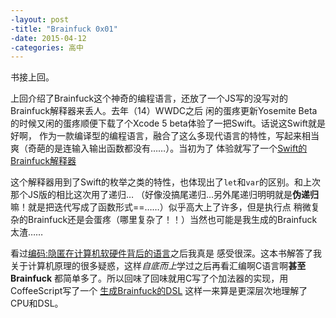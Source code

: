 ```yaml
---
-layout: post
-title: "Brainfuck 0x01"
-date: 2015-04-12
-categories: 高中
---
```


书接上回。  

上回介绍了Brainfuck这个神奇的编程语言，还放了一个JS写的没写对的Brainfuck解释器来丢人。去年（14）WWDC之后
闲的蛋疼更新Yosemite Beta的时候又闲的蛋疼顺便下载了个Xcode 5 beta体验了一把Swift。话说这Swift就是好啊，
作为一款编译型的编程语言，融合了这么多现代语言的特性，写起来相当爽（奇葩的是连输入输出函数都没有……）。当初为了
体验就写了一个[Swift的Brainfuck解释器](https://github.com/xavieryao/Swift-Brainfuck)  

这个解释器用到了Swift的枚举之类的特性，也体现出了`let`和`var`的区别。和上次那个JS版的相比这次用了递归…
（好像没搞尾递归…另外尾递归明明就是**伪递归**嘛！就是把迭代写成了函数形式==……）似乎高大上了许多，但是执行点
稍微复杂的Brainfuck还是会蛋疼（哪里复杂了！！）当然也可能是我生成的Brainfuck太渣……   

看过[编码:隐匿在计算机软硬件背后的语言](http://www.amazon.cn/编码-隐匿在计算机软硬件背后的语言-查尔斯•佩措尔德/dp/B009RSXIB4/ref=sr_1_1?ie=UTF8&qid=1428844636&sr=8-1&keywords=编码)之后我真是
感受很深。这本书解答了我关于计算机原理的很多疑惑，这样*自底而上*学过之后再看汇编啊C语言啊**甚至Brainfuck**
都简单多了。所以回味了回味就用C写了个加法器的实现，用CoffeeScript写了一个
[生成Brainfuck的DSL](https://gist.github.com/xavieryao/18cfce963d9e26dd1d14)
这样一来算是更深层次地理解了CPU和DSL。
